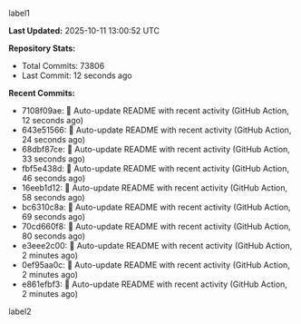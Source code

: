 
label1 
<!-- ACTIVITY_START -->
**Last Updated:** 2025-10-11 13:00:52 UTC

**Repository Stats:**
- Total Commits: 73806
- Last Commit: 12 seconds ago

**Recent Commits:**
- 7108f09ae: 🤖 Auto-update README with recent activity (GitHub Action, 12 seconds ago)
- 643e51566: 🤖 Auto-update README with recent activity (GitHub Action, 24 seconds ago)
- 68dbf87ce: 🤖 Auto-update README with recent activity (GitHub Action, 33 seconds ago)
- fbf5e438d: 🤖 Auto-update README with recent activity (GitHub Action, 46 seconds ago)
- 16eeb1d12: 🤖 Auto-update README with recent activity (GitHub Action, 58 seconds ago)
- bc6310c8a: 🤖 Auto-update README with recent activity (GitHub Action, 69 seconds ago)
- 70cd660f8: 🤖 Auto-update README with recent activity (GitHub Action, 80 seconds ago)
- e3eee2c00: 🤖 Auto-update README with recent activity (GitHub Action, 2 minutes ago)
- 0ef95aa0c: 🤖 Auto-update README with recent activity (GitHub Action, 2 minutes ago)
- e861efbf3: 🤖 Auto-update README with recent activity (GitHub Action, 2 minutes ago)
<!-- ACTIVITY_END -->

label2
